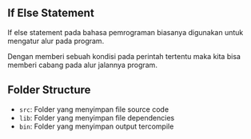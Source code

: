 ## If Else Statement

If else statement pada bahasa pemrograman biasanya digunakan untuk mengatur alur pada program.

Dengan memberi sebuah kondisi pada perintah tertentu maka kita bisa memberi cabang pada alur jalannya program.


## Folder Structure

- `src`: Folder yang menyimpan file source code
- `lib`: Folder yang menyimpan file dependencies
- `bin`: Folder yang menyimpan output tercompile